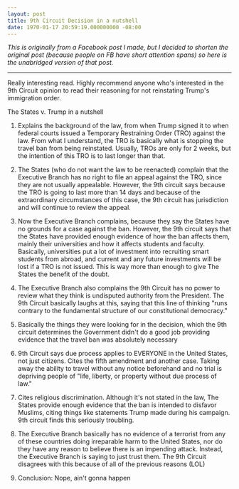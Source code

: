 ```yaml
---
layout: post
title: 9th Circuit Decision in a nutshell
date: 1970-01-17 20:59:19.000000000 -08:00
---
```

*This is originally from a Facebook post I made, but I decided to shorten the original post (because people on FB have short attention spans) so here is the unabridged version of that post.*

-----

Really interesting read. Highly recommend anyone who's interested in the 9th Circuit opinion to read their reasoning for not reinstating Trump's immigration order.

The States v. Trump in a nutshell

1. Explains the background of the law, from when Trump signed it to when federal courts issued a Temporary Restraining Order (TRO) against the law. From what I understand, the TRO is basically what is stopping the travel ban from being reinstated. Usually, TROs are only for 2 weeks, but the intention of this TRO is to last longer than that.

2. The States (who do not want the law to be reenacted) complain that the Executive Branch has no right to file an appeal against the TRO, since they are not usually appealable. However, the 9th circuit says because the TRO is going to last more than 14 days and because of the extraordinary circumstances of this case, the 9th circuit has jurisdiction and will continue to review the appeal.

3. Now the Executive Branch complains, because they say the States have no grounds for a case against the ban. However, the 9th circuit says that the States have provided enough evidence of how the ban affects them, mainly their universities and how it affects students and faculty. Basically, universities put a lot of investment into recruiting smart students from abroad, and current and any future investments will be lost if a TRO is not issued. This is way more than enough to give The States the benefit of the doubt.

4. The Executive Branch also complains the 9th Circuit has no power to review what they think is undisputed authority from the President. The 9th Circuit basically laughs at this, saying that this line of thinking "runs contrary to the fundamental structure of our constitutional democracy."

5. Basically the things they were looking for in the decision, which the 9th circuit determines the Government didn't do a good job providing evidence that the travel ban was absolutely necessary

6. 9th Circuit says due process applies to EVERYONE in the United States, not just citizens. Cites the fifth amendment and another case. Taking away the ability to travel  without any notice beforehand and no trial is depriving people of "life, liberty, or property without due process of law."

7. Cites religious discrimination. Although it's not stated in the law, The States provide enough evidence that the ban is intended to disfavor Muslims, citing things like statements Trump made during his campaign. 9th circuit finds this seriously troubling.

8. The Executive Branch basically has no evidence of a terrorist from any of these countries doing irreparable harm to the United States, nor do they have any reason to believe there is an impending attack. Instead, the Executive Branch is saying to just trust them. The 9th Circuit disagrees with this because of all of the previous reasons (LOL)

9. Conclusion: Nope, ain't gonna happen
